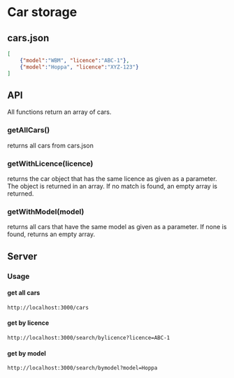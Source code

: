 # Car storage

## cars.json
```json
[
    {"model":"WBM", "licence":"ABC-1"},
    {"model":"Hoppa", "licence":"XYZ-123"}
]
```

## API

All functions return an array of cars.

### **getAllCars()**
returns all cars from cars.json

### **getWithLicence(licence)**
returns the car object that has the same licence as given as a parameter. The object is returned in an array. If no match is found, an empty array is returned.

### **getWithModel(model)**
returns all cars that have the same model as given as a parameter. If none is found, returns an empty array.

## Server

### Usage

#### get all cars
```
http://localhost:3000/cars
```

#### get by licence

```
http://localhost:3000/search/bylicence?licence=ABC-1
```

#### get by model
```
http://localhost:3000/search/bymodel?model=Hoppa
```